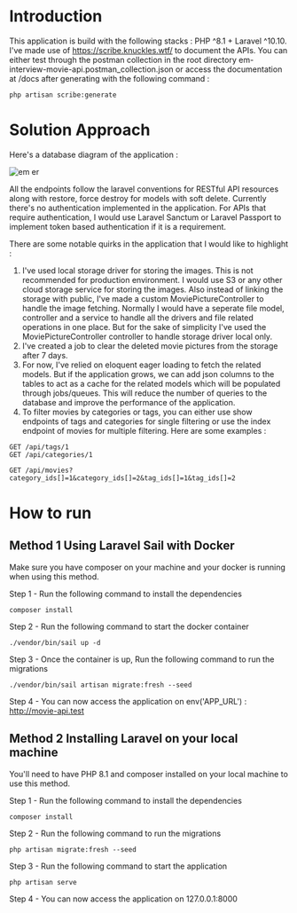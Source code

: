# Introduction

This application is build with the following stacks : PHP ^8.1 + Laravel ^10.10. I've made use of https://scribe.knuckles.wtf/ to document the APIs. You can either test through the postman collection in the root directory em-interview-movie-api.postman_collection.json or access the documentation at /docs after generating with the following command :

```
php artisan scribe:generate
```

# Solution Approach

Here's a database diagram of the application :

![em er](https://github.com/kksmiles/em-interview-movie--api/assets/39384662/6632264d-6f0e-4037-ab53-c1748f083346)

All the endpoints follow the laravel conventions for RESTful API resources along with restore, force destroy for models with soft delete. Currently there's no authentication implemented in the application. For APIs that require authentication, I would use Laravel Sanctum or Laravel Passport to implement token based authentication if it is a requirement.

There are some notable quirks in the application that I would like to highlight : 
1. I've used local storage driver for storing the images. This is not recommended for production environment. I would use S3 or any other cloud storage service for storing the images. Also instead of linking the storage with public, I've made a custom MoviePictureController to handle the image fetching. Normally I would have a seperate file model, controller and a service to handle all the drivers and file related operations in one place. But for the sake of simplicity I've used the MoviePictureController controller to handle storage driver local only.
2. I've created a job to clear the deleted movie pictures from the storage after 7 days.
3. For now, I've relied on eloquent eager loading to fetch the related models. But if the application grows, we can add json columns to the tables to act as a cache for the related models which will be populated through jobs/queues. This will reduce the number of queries to the database and improve the performance of the application.
4. To filter movies by categories or tags, you can either use show endpoints of tags and categories for single filtering or use the index endpoint of movies for multiple filtering. Here are some examples :
```
GET /api/tags/1
GET /api/categories/1
```
```
GET /api/movies?category_ids[]=1&category_ids[]=2&tag_ids[]=1&tag_ids[]=2
```

# How to run

## Method 1 Using Laravel Sail with Docker

Make sure you have composer on your machine and your docker is running when using this method.

Step 1 - Run the following command to install the dependencies

```
composer install
```

Step 2 - Run the following command to start the docker container

```
./vendor/bin/sail up -d
```

Step 3 - Once the container is up, Run the following command to run the migrations

```
./vendor/bin/sail artisan migrate:fresh --seed
```

Step 4 - You can now access the application on env('APP_URL') : http://movie-api.test

## Method 2 Installing Laravel on your local machine

You'll need to have PHP 8.1 and composer installed on your local machine to use this method.

Step 1 - Run the following command to install the dependencies

```
composer install
```

Step 2 - Run the following command to run the migrations

```
php artisan migrate:fresh --seed
```

Step 3 - Run the following command to start the application

```
php artisan serve
```

Step 4 - You can now access the application on 127.0.0.1:8000
